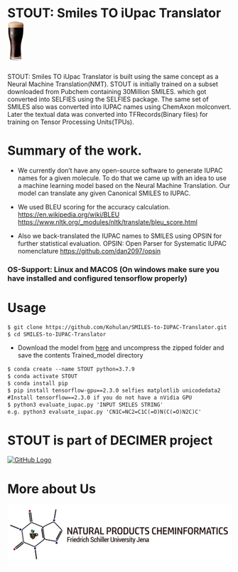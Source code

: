 # STOUT: Smiles TO iUpac Translator <img src="https://github.com/Kohulan/SMILES-to-IUPAC-Translator/blob/main/important_assets/STOUT.png" width="38">
STOUT: Smiles TO iUpac Translator is built using the same concept as a Neural Machine Translation(NMT). STOUT is initially trained on a subset downloaded from Pubchem containing 30Million SMILES. which got converted into SELFIES using the SELFIES package. The same set of SMILES also was converted into IUPAC names using ChemAxon molconvert. Later the textual data was converted into TFRecords(Binary files) for training on Tensor Processing Units(TPUs).

# Summary of the work.

- We currently don’t have any open-source software to generate IUPAC names for a given molecule. To do that we came up with an idea to use a machine learning model based on the Neural Machine Translation. Our model can translate any given Canonical SMILES to IUPAC.

- We used BLEU scoring for the accuracy calculation.
https://en.wikipedia.org/wiki/BLEU
https://www.nltk.org/_modules/nltk/translate/bleu_score.html

- Also we back-translated the IUPAC names to SMILES using OPSIN for further statistical evaluation.
OPSIN: Open Parser for Systematic IUPAC nomenclature
https://github.com/dan2097/opsin

### OS-Support: Linux and MACOS (On windows make sure you have installed and configured tensorflow properly)

# Usage

```
$ git clone https://github.com/Kohulan/SMILES-to-IUPAC-Translator.git
$ cd SMILES-to-IUPAC-Translator
```
- Download the model from [here](https://storage.googleapis.com/iupac_models_trained/Trained_model/Trained_model.zip) and uncompress the zipped folder and save the contents Trained_model directory 
```
$ conda create --name STOUT python=3.7.9
$ conda activate STOUT
$ conda install pip
$ pip install tensorflow-gpu==2.3.0 selfies matplotlib unicodedata2 #Install tensorflow==2.3.0 if you do not have a nVidia GPU
$ python3 evaluate_iupac.py 'INPUT SMILES STRING'
e.g. python3 evaluate_iupac.py 'CN1C=NC2=C1C(=O)N(C(=O)N2C)C'
```

# STOUT is part of DECIMER project
[![GitHub Logo](https://github.com/Kohulan/DECIMER-Image-to-SMILES/raw/master/assets/DECIMER.gif)](https://kohulan.github.io/Decimer-Official-Site/)

# More about Us

[![GitHub Logo](https://github.com/Kohulan/DECIMER-Image-to-SMILES/blob/master/assets/CheminfGit.png?raw=true)](https://cheminf.uni-jena.de)
